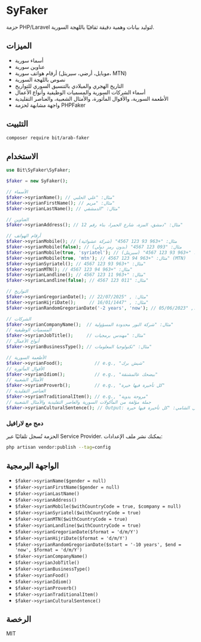 # SyFaker

حزمة PHP/Laravel لتوليد بيانات وهمية دقيقة ثقافيًا باللهجة السورية.

## الميزات
- أسماء سورية
- عناوين سورية
- أرقام هواتف سورية (موبايل، أرضي، سيريتل، MTN)
- نصوص باللهجة السورية
- التاريخ الهجري والميلادي بالتنسيق السوري للتواريخ
- أسماء الشركات السورية والمسميات الوظيفية وأنواع الأعمال
- الأطعمة السورية، والأقوال المأثورة، والأمثال الشعبية، والعناصر التقليدية
- واجهة مشابهة لحزمة PHPFaker

## التثبيت
```bash
composer require bit/arab-faker
```

## الاستخدام
```php
use Bit\SyFaker\SyFaker;

$faker = new SyFaker();

// الأسماء
$faker->syrianName(); // مثال: "علي الحلبي"
$faker->syrianFirstName(); // مثال: "مريم"
$faker->syrianLastName(); // مثال: "الدمشقي"

// العناوين
$faker->syrianAddress(); // مثال: "دمشق، المزة، شارع الحمرا، بناء رقم 12"

// أرقام الهواتف
$faker->syrianMobile(); // مثال: "+963 93 123 4567" (شركة عشوائية)
$faker->syrianMobile(false); // مثال: "093 123 4567" (بدون رمز دولي)
$faker->syrianMobile(true, 'syriatel'); // مثال: "+963 93 123 4567" (سيريتل)
$faker->syrianMobile(true, 'mtn'); // مثال: "+963 94 123 4567" (MTN)
$faker->syrianSyriatel(); // مثال: "+963 93 123 4567"
$faker->syrianMTN(); // مثال: "+963 94 123 4567"
$faker->syrianLandline(); // مثال: "+963 11 123 4567"
$faker->syrianLandline(false); // مثال: "011 123 4567"

// التواريخ
$faker->syrianGregorianDate(); // مثال: , "22/07/2025"
$faker->syrianHijriDate();     // مثال: , "16/01/1447"
$faker->syrianRandomGregorianDate('-2 years', 'now'); // مثال:, "05/06/2023"

// الشركات
$faker->syrianCompanyName();  // مثال: "شركة النور محدودة المسؤولية"
// المسميات الوظيفية
$faker->syrianJobTitle();     // مثال: "مهندس برمجيات"
// أنواع الأعمال
$faker->syrianBusinessType(); // مثال: "تكنولوجيا المعلومات"

// الأطعمة السورية
$faker->syrianFood();            // e.g., "شيش برك"
// الأقوال المأثورة
$faker->syrianIdiom();           // e.g., "بيضحك عالمشنقة"
// الأمثال الشعبية
$faker->syrianProverb();         // e.g., "كل تأخيرة فيها خيرة"
// العناصر التقليدية
$faker->syrianTraditionalItem(); // e.g., "مروحة يدوية"
// جملة مؤلفة من المأكولات السورية والعاصر التقليدية والأمثال الشعبية
$faker->syrianCulturalSentence(); // Output: وأنت عم تاكل محشي كوسا جنب صابون الغار، تذكّر المثل الشامي: "كل تأخيرة فيها خيرة".
```

### دمج مع لارافيل
الحزمة تُسجل تلقائيًا عبر Service Provider. يمكنك نشر ملف الإعدادات:
```bash
php artisan vendor:publish --tag=config
```

## الواجهة البرمجية
- `$faker->syrianName($gender = null)`
- `$faker->syrianFirstName($gender = null)`
- `$faker->syrianLastName()`
- `$faker->syrianAddress()`
- `$faker->syrianMobile($withCountryCode = true, $company = null)`
- `$faker->syrianSyriatel($withCountryCode = true)`
- `$faker->syrianMTN($withCountryCode = true)`
- `$faker->syrianLandline($withCountryCode = true)`
- `$faker->syrianGregorianDate($format = 'd/m/Y')`
- `$faker->syrianHijriDate($format = 'd/m/Y')`
- `$faker->syrianRandomGregorianDate($start = '-10 years', $end = 'now', $format = 'd/m/Y')`
- `$faker->syrianCompanyName()`
- `$faker->syrianJobTitle()`
- `$faker->syrianBusinessType()`
- `$faker->syrianFood()`
- `$faker->syrianIdiom()`
- `$faker->syrianProverb()`
- `$faker->syrianTraditionalItem()`
- `$faker->syrianCulturalSentence()`

## الرخصة
MIT 
